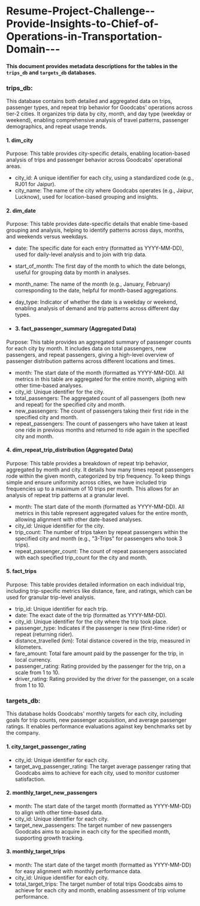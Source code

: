 # Resume-Project-Challenge--Provide-Insights-to-Chief-of-Operations-in-Transportation-Domain---

#### This document provides metadata descriptions for the tables in the `trips_db` and `targets_db` databases. 

### trips_db: 
This database contains both detailed and aggregated data on trips, passenger types, and repeat trip behavior for Goodcabs' operations across tier-2 cities. It organizes trip data by city, month, and day type (weekday or weekend), enabling comprehensive analysis of travel patterns, passenger demographics, and repeat usage trends.

#### 1. dim_city
Purpose: This table provides city-specific details, enabling location-based analysis of trips and passenger behavior across Goodcabs’ operational areas.
- city_id: A unique identifier for each city, using a standardized code (e.g., RJ01 for Jaipur).
- city_name: The name of the city where Goodcabs operates (e.g., Jaipur, Lucknow), used for location-based grouping and insights.

#### 2. dim_date
Purpose: This table provides date-specific details that enable time-based grouping and analysis, helping to identify patterns across days, months, and weekends versus weekdays.

- date: The specific date for each entry (formatted as YYYY-MM-DD), used for daily-level analysis and to join with trip data.
- start_of_month: The first day of the month to which the date belongs, useful for grouping data by month in analyses.
- month_name: The name of the month (e.g., January, February) corresponding to the date, helpful for month-based aggregations.
- day_type: Indicator of whether the date is a weekday or weekend, enabling analysis of demand and trip patterns across different day types.

- #### 3. fact_passenger_summary (Aggregated Data)
Purpose: This table provides an aggregated summary of passenger counts for each city by month. It includes data on total passengers, new passengers, and repeat passengers, giving a high-level overview of passenger distribution patterns across different locations and times.

- month: The start date of the month (formatted as YYYY-MM-DD). All metrics in this table are aggregated for the entire month, aligning with other time-based analyses.
- city_id: Unique identifier for the city.
- total_passengers: The aggregated count of all passengers (both new and repeat) for the specified city and month.
- new_passengers: The count of passengers taking their first ride in the specified city and month.
- repeat_passengers: The count of passengers who have taken at least one ride in previous months and returned to ride again in the specified city and month.

#### 4. dim_repeat_trip_distribution (Aggregated Data)
Purpose: This table provides a breakdown of repeat trip behavior, aggregated by month and city. It details how many times repeat passengers rode within the given month, categorized by trip frequency. To keep things simple and ensure uniformity across cities, we have included trip frequencies up to a maximum of 10 trips per month. This allows for an analysis of repeat trip patterns at a granular level.

- month: The start date of the month (formatted as YYYY-MM-DD). All metrics in this table represent aggregated values for the entire month, allowing alignment with other date-based analyses.
- city_id: Unique identifier for the city.
- trip_count: The number of trips taken by repeat passengers within the specified city and month (e.g., "3-Trips" for passengers who took 3 trips).
- repeat_passenger_count: The count of repeat passengers associated with each specified trip_count for the city and month.


#### 5. fact_trips
Purpose: This table provides detailed information on each individual trip, including trip-specific metrics like distance, fare, and ratings, which can be used for granular trip-level analysis.

- trip_id: Unique identifier for each trip.
- date: The exact date of the trip (formatted as YYYY-MM-DD).
- city_id: Unique identifier for the city where the trip took place.
- passenger_type: Indicates if the passenger is new (first-time rider) or repeat (returning rider).
- distance_travelled (km): Total distance covered in the trip, measured in kilometers.
- fare_amount: Total fare amount paid by the passenger for the trip, in local currency.
- passenger_rating: Rating provided by the passenger for the trip, on a scale from 1 to 10.
- driver_rating: Rating provided by the driver for the passenger, on a scale from 1 to 10.


### targets_db: 
This database holds Goodcabs' monthly targets for each city, including goals for trip counts, new passenger acquisition, and average passenger ratings. It enables performance evaluations against key benchmarks set by the company.

#### 1. city_target_passenger_rating
- city_id: Unique identifier for each city.
- target_avg_passenger_rating: The target average passenger rating that Goodcabs aims to achieve for each city, used to monitor customer satisfaction.

#### 2. monthly_target_new_passengers
- month: The start date of the target month (formatted as YYYY-MM-DD) to align with other time-based data.
- city_id: Unique identifier for each city.
- target_new_passengers: The target number of new passengers Goodcabs aims to acquire in each city for the specified month, supporting growth tracking.

#### 3. monthly_target_trips
- month: The start date of the target month (formatted as YYYY-MM-DD) for easy alignment with monthly performance data.
- city_id: Unique identifier for each city.
- total_target_trips: The target number of total trips Goodcabs aims to achieve for each city and month, enabling assessment of trip volume performance.



